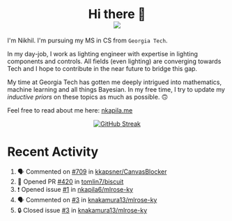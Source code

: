 <h1 align="center">Hi there 👋
<div align="center">
  <a href="https://github.com/nkapila6">
    <img src="https://visitcount.itsvg.in/api?id=nkapila6&label=Profile%20Views&color=12&icon=0&pretty=false" />
  </a>
</div></h1>

I'm Nikhil. I'm pursuing my MS in CS from `Georgia Tech`.

In my day-job, I work as lighting engineer with expertise in lighting components and controls. All fields (even lighting) are converging towards Tech and I hope to contribute in the near future to bridge this gap.

My time at Georgia Tech has gotten me deeply intrigued into mathematics, machine learning and all things Bayesian. In my free time, I try to update my *inductive priors* on these topics as much as possible. 🙃

Feel free to read about me here: [nkapila.me](https://nkapila.me)

<div align="center">
<a href="https://git.io/streak-stats"><img src="https://github-readme-streak-stats.herokuapp.com?user=nkapila6&theme=humoris&date_format=j%2Fn%5B%2FY%5D&mode=weekly&hide_current_streak=true" alt="GitHub Streak" /></a>
</div>

# Recent Activity
<!--START_SECTION:activity-->
1. 🗣 Commented on [#709](https://github.com/kkapsner/CanvasBlocker/issues/709#issuecomment-2411702345) in [kkapsner/CanvasBlocker](https://github.com/kkapsner/CanvasBlocker)
2. 💪 Opened PR [#420](https://github.com/tomlin7/biscuit/pull/420) in [tomlin7/biscuit](https://github.com/tomlin7/biscuit)
3. ❗ Opened issue [#1](https://github.com/nkapila6/mlrose-ky/issues/1) in [nkapila6/mlrose-ky](https://github.com/nkapila6/mlrose-ky)
4. 🗣 Commented on [#3](https://github.com/knakamura13/mlrose-ky/issues/3#issuecomment-2408986344) in [knakamura13/mlrose-ky](https://github.com/knakamura13/mlrose-ky)
5. 🔒 Closed issue [#3](https://github.com/knakamura13/mlrose-ky/issues/3) in [knakamura13/mlrose-ky](https://github.com/knakamura13/mlrose-ky)
<!--END_SECTION:activity-->